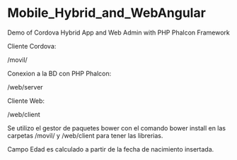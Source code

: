 # Mobile_Hybrid_and_WebAngular
Demo of Cordova Hybrid App and Web Admin with PHP Phalcon Framework

Cliente Cordova:

/movil/

Conexion a la BD con PHP Phalcon:

/web/server

Cliente Web:

/web/client

Se utilizo el gestor de paquetes bower con el comando bower install en las carpetas /movil/ y /web/client para tener las librerias.

Campo Edad es calculado a partir de la fecha de nacimiento insertada.

